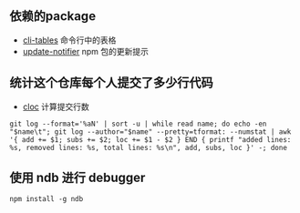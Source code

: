 <!--
 * @Author: lijiahao
 * @Date: 2019-10-23 16:59:15
 * @LastEditors: superYipe
 * @LastEditTime: 2019-10-23 17:00:55
 -->
## 依赖的package

- [cli-tables](https://github.com/cli-table/cli-table3) 命令行中的表格
- [update-notifier](https://github.com/yeoman/update-notifier) npm 包的更新提示

## 统计这个仓库每个人提交了多少行代码

- [cloc](https://segmentfault.com/a/1190000008542123) 计算提交行数

```
git log --format='%aN' | sort -u | while read name; do echo -en "$name\t"; git log --author="$name" --pretty=tformat: --numstat | awk '{ add += $1; subs += $2; loc += $1 - $2 } END { printf "added lines: %s, removed lines: %s, total lines: %s\n", add, subs, loc }' -; done
```

## 使用 ndb 进行 debugger

```
npm install -g ndb
```